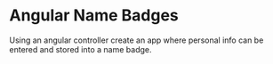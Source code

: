 Angular Name Badges
===================

Using an angular controller create an app where personal info can be entered and stored into a name badge.